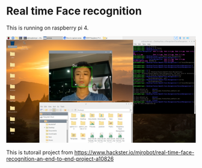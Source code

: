 # Real time Face recognition
This is running on raspberry pi 4.



![screen cap](2020-08-31-181035_1920x1080_scrot.png)



This is tutorail project from https://www.hackster.io/mjrobot/real-time-face-recognition-an-end-to-end-project-a10826 

